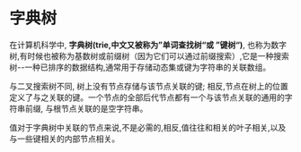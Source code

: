 # 字典树

在计算机科学中, **字典树(trie,中文又被称为”单词查找树“或 ”键树“)**, 也称为数字树,有时候也被称为基数树或前缀树（因为它们可以通过前缀搜索）,它是一种搜索树--一种已排序的数据结构,通常用于存储动态集或键为字符串的关联数组。

与二叉搜索树不同, 树上没有节点存储与该节点关联的键; 相反,节点在树上的位置定义了与之关联的键。一个节点的全部后代节点都有一个与该节点关联的通用的字符串前缀, 与根节点关联的是空字符串。 

值对于字典树中关联的节点来说,不是必需的,相反,值往往和相关的叶子相关,以及与一些键相关的内部节点相关。
